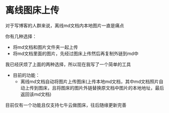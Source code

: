 # 离线图床上传

对于写博客的人群来说，离线md文档内本地图片一直是痛点

你有几种选择：

- 将md文档和图片文件夹一起上传
- 将md文档里面的图片，先经过图床上传然后再复制外链到md中

我已经厌烦了上面的两种选择，所以现在我写了一个简单的工具

- 目前的功能：
   - 离线md文档自动将图片上传图床(上传本地md文档，其中md文档照片自动上传到图床，且将图床的图片外链替换原文档中图片的本地地址，最后返回该md文档)

目前仅有一个功能且仅支持七牛云做图床，往后随缘更新完善



